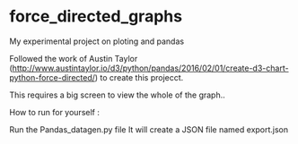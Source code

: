 # force_directed_graphs
My experimental project on ploting and pandas

Followed the work of Austin Taylor (http://www.austintaylor.io/d3/python/pandas/2016/02/01/create-d3-chart-python-force-directed/)
to create this projecct.

This requires a big screen to view the whole of the graph..

How to run for yourself : 

Run the Pandas_datagen.py file 
It will create a JSON file named export.json
